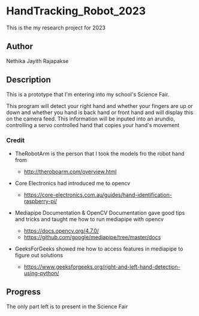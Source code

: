 # HandTracking_Robot_2023
This is the my research project for 2023

## Author
Nethika Jayith Rajapakse

## Description
This is a prototype that I'm entering into my school's Science Fair.

This program will detect your right hand and whether your fingers are up or down and whether you hand is back hand or front hand and will display this on the camera feed. This information will be inputed into an arundio, controlling a servo controlled hand that copies your hand's movement

### Credit
- TheRobotArm is the person that I took the models fro the robot hand from
    - http://theroboarm.com/overview.html

- Core Electronics had introduced me to opencv
    - https://core-electronics.com.au/guides/hand-identification-raspberry-pi/ 

- Mediapipe Documentation & OpenCV Documentation gave good tips and tricks and taught me how to run mediapipe with opencv
    - https://docs.opencv.org/4.7.0/
    - https://github.com/google/mediapipe/tree/master/docs 

- GeeksForGeeks showed me how to access features in mediapipe to figure out solutions
    - https://www.geeksforgeeks.org/right-and-left-hand-detection-using-python/

## Progress
The only part left is to present in the Science Fair

